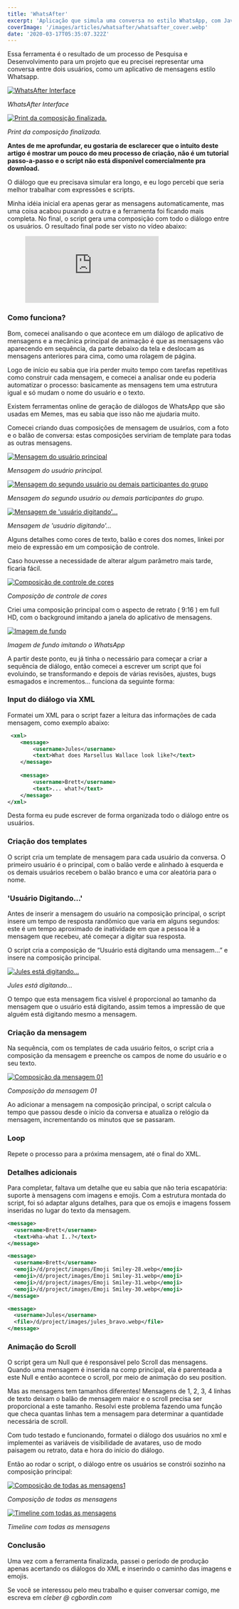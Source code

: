 ```yaml
---
title: 'WhatsAfter'
excerpt: 'Aplicação que simula uma conversa no estilo WhatsApp, com Javascript e After Effects.'
coverImage: '/images/articles/whatsafter/whatsafter_cover.webp'
date: '2020-03-17T05:35:07.322Z'
---
```


Essa ferramenta é o resultado de um processo de Pesquisa e Desenvolvimento para um projeto que eu precisei representar uma conversa entre dois usuários, como um aplicativo de mensagens estilo Whatsapp.

<a href="https://www.cgbordin.com/images/articles/whatsafter/whatsafter_interface.webp#width_auto" target="_blank">
<img src="/images/articles/whatsafter/whatsafter_interface.webp#width_auto" alt="WhatsAfter Interface" />
</a>

*WhatsAfter Interface*

<a href="https://www.cgbordin.com/images/articles/whatsafter/whatsafter_print.webp#width_auto" target="_blank">
<img src="/images/articles/whatsafter/whatsafter_print.webp#width_auto" alt="Print da composição finalizada." />
</a>

*Print da composição finalizada.*

**Antes de me aprofundar, eu gostaria de esclarecer que o intuito deste artigo é mostrar um pouco do meu processo de criação, não é um tutorial passo-a-passo e o script não está disponível comercialmente pra download.**

O diálogo que eu precisava simular era longo, e eu logo percebi que seria melhor trabalhar com expressões e scripts.

Minha idéia inicial era apenas gerar as mensagens automaticamente, mas uma coisa acabou puxando a outra e a ferramenta foi ficando mais completa. No final, o script gera uma composição com todo o diálogo entre os usuários. O resultado final pode ser visto no vídeo abaixo:

<figure class="video_container">
  <iframe class="video_content" src="https://www.youtube.com/embed/mBCPQSCgdjM" frameborder="0" allowfullscreen="true"> </iframe>
</figure>

### Como funciona?

Bom, comecei analisando o que acontece em um diálogo de aplicativo de mensagens e a mecânica principal de animação é que as mensagens vão aparecendo em sequência, da parte debaixo da tela e deslocam as mensagens anteriores para cima, como uma rolagem de página.

Logo de início eu sabia que iria perder muito tempo com tarefas repetitivas como construir cada mensagem, e comecei a analisar onde eu poderia automatizar o processo: basicamente as mensagens tem uma estrutura igual e só mudam o nome do usuário e o texto.

Existem ferramentas online de geração de diálogos de WhatsApp que são usadas em Memes, mas eu sabia que isso não me ajudaria muito.

Comecei criando duas composições de mensagem de usuários, com a foto e o balão de conversa: estas composições serviriam de template para todas as outras mensagens.

<a href="https://www.cgbordin.com/images/articles/whatsafter/whatsafter_template_user01.webp#width_auto" target="_blank">
<img src="/images/articles/whatsafter/whatsafter_template_user01.webp#width_auto" alt="Mensagem do usuário principal" />
</a>

*Mensagem do usuário principal.*

<a href="https://www.cgbordin.com/images/articles/whatsafter/whatsafter_template_user02.webp#width_auto" target="_blank">
<img src="/images/articles/whatsafter/whatsafter_template_user02.webp#width_auto" alt="Mensagem do segundo usuário ou demais participantes do grupo" />
</a>

*Mensagem do segundo usuário ou demais participantes do grupo.*

<a href="https://www.cgbordin.com/images/articles/whatsafter/whatsafter_user_typing.webp#width_auto" target="_blank">
<img src="/images/articles/whatsafter/whatsafter_user_typing.webp#width_auto" alt="Mensagem de 'usuário digitando'..." />
</a>

*Mensagem de 'usuário digitando'...*

Alguns detalhes como cores de texto, balão e cores dos nomes, linkei por meio de expressão em um composição de controle.

Caso houvesse a necessidade de alterar algum parâmetro mais tarde, ficaria fácil.

<a href="https://www.cgbordin.com/images/articles/whatsafter/whatsafter_config_colors.webp#width_auto" target="_blank">
<img src="/images/articles/whatsafter/whatsafter_config_colors.webp#width_auto" alt="Composição de controle de cores" />
</a>

*Composição de controle de cores*

Criei uma composição principal com o aspecto de retrato ( 9:16 ) em full HD, com o background imitando a janela do aplicativo de mensagens.

<a href="https://www.cgbordin.com/images/articles/whatsafter/whatsafter_bg.webp#width_auto" target="_blank">
<img src="/images/articles/whatsafter/whatsafter_bg.webp#width_auto" alt="Imagem de fundo" />
</a>

*Imagem de fundo imitando o WhatsApp*

A partir deste ponto, eu já tinha o necessário para começar a criar a sequência de diálogo, então comecei a escrever um script que foi evoluindo, se transformando e depois de várias revisões, ajustes, bugs esmagados e incrementos... funciona da seguinte forma:

### Input do diálogo via XML
Formatei um XML para o script fazer a leitura das informações de cada mensagem, como exemplo abaixo:

```xml
 <xml>
	<message>
		<username>Jules</username>
		<text>What does Marsellus Wallace look like?</text>
	</message>
	
	<message>
		<username>Brett</username>
		<text>... what?</text>
	</message>
</xml>
```

Desta forma eu pude escrever de forma organizada todo o diálogo entre os usuários.

### Criação dos templates

O script cria um template de mensagem para cada usuário da conversa.
O primeiro usuário é o principal, com o balão verde e alinhado à esquerda e os demais usuários recebem o balão branco e uma cor aleatória para o nome.

### 'Usuário Digitando...'

Antes de inserir a mensagem do usuário na composição principal, o script insere um tempo de resposta randômico que varia em alguns segundos: este é um tempo aproximado de inatividade em que a pessoa lê a mensagem que recebeu, até começar a digitar sua resposta.

O script cria a composição de “Usuário está digitando uma mensagem...” e insere na composição principal.

<a href="https://www.cgbordin.com/images/articles/whatsafter/whatsafter_julestyping.webp#width_auto" target="_blank">
<img src="/images/articles/whatsafter/whatsafter_julestyping.webp#width_auto" alt="Jules está digitando..." />
</a>

*Jules está digitando...*

O tempo que esta mensagem fica visível é proporcional ao tamanho da mensagem que o usuário está digitando, assim temos a impressão de que alguém está digitando mesmo a mensagem.

### Criação da mensagem

Na sequência, com os templates de cada usuário feitos, o script cria a composição da mensagem e preenche os campos de nome do usuário e o seu texto.

<a href="https://www.cgbordin.com/images/articles/whatsafter/whatsafter_message01.webp#width_80" target="_blank">
<img src="/images/articles/whatsafter/whatsafter_message01.webp#width_80" alt="Composição da mensagem 01" />
</a>

*Composição da mensagem 01*

Ao adicionar a mensagem na composição principal, o script calcula o tempo que passou desde o início da conversa e atualiza o relógio da mensagem, incrementando os minutos que se passaram.

### Loop

Repete o processo para a próxima mensagem, até o final do XML.

### Detalhes adicionais

Para completar, faltava um detalhe que eu sabia que não teria escapatória: suporte à mensagens com imagens e emojis.
Com a estrutura montada do script, foi só adaptar alguns detalhes, para que os emojis e imagens fossem inseridas no lugar do texto da mensagem.

```xml
<message>  
  <username>Brett</username>  
  <text>Wha-what I..?</text>  
</message>

<message> 
  <username>Brett</username>  
  <emoji>/d/project/images/Emoji Smiley-28.webp</emoji>
  <emoji>/d/project/images/Emoji Smiley-31.webp</emoji>
  <emoji>/d/project/images/Emoji Smiley-31.webp</emoji>
  <emoji>/d/project/images/Emoji Smiley-30.webp</emoji>
</message>

<message> 
  <username>Jules</username>  
  <file>/d/project/images/jules_bravo.webp</file>
</message>
```

### Animação do Scroll

O script gera um Null que é responsável pelo Scroll das mensagens.
Quando uma mensagem é inserida na comp principal, ela é parenteada a este Null e então acontece o scroll, por meio de animação do seu position.

Mas as mensagens tem tamanhos diferentes! Mensagens de 1, 2, 3, 4 linhas de texto deixam o balão de mensagem maior e o scroll precisa ser proporcional a este tamanho. Resolvi este problema fazendo uma função que checa quantas linhas tem a mensagem para determinar a quantidade necessária de scroll.

Com tudo testado e funcionando, formatei o diálogo dos usuários no xml e implementei as variáveis de visibilidade de avatares, uso de modo paisagem ou retrato, data e hora do início do diálogo.

Então ao rodar o script, o diálogo entre os usuários se constrói sozinho na composição principal:

<a href="https://www.cgbordin.com/images/articles/whatsafter/whatsafter_comp.webp#width_auto" target="_blank">
<img src="/images/articles/whatsafter/whatsafter_comp.webp#width_auto" alt="Composição de todas as mensagens1" />
</a>

*Composição de todas as mensagens*

<a href="https://www.cgbordin.com/images/articles/whatsafter/whatsafter_timeline.webp#width_80" target="_blank">
<img src="/images/articles/whatsafter/whatsafter_timeline.webp#width_80" alt="Timeline com todas as mensagens" />
</a>

*Timeline com todas as mensagens*

### Conclusão

Uma vez com a ferramenta finalizada, passei o período de produção apenas acertando os diálogos do XML e inserindo o caminho das imagens e emojis.

Se você se interessou pelo meu trabalho e quiser conversar comigo, me escreva em *cleber @ cgbordin.com*

